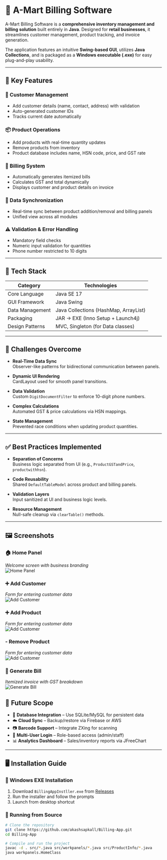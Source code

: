 # 🧾 A-Mart Billing Software

A-Mart Billing Software is a **comprehensive inventory management and billing solution** built entirely in **Java**. Designed for **retail businesses**, it streamlines customer management, product tracking, and invoice generation.

The application features an intuitive **Swing-based GUI**, utilizes **Java Collections**, and is packaged as a **Windows executable (.exe)** for easy plug-and-play usability.

---

## 📌 Key Features

### 👤 Customer Management
- Add customer details (name, contact, address) with validation
- Auto-generated customer IDs
- Tracks current date automatically

### 📦 Product Operations
- Add products with real-time quantity updates
- Remove products from inventory
- Product database includes name, HSN code, price, and GST rate

### 🧾 Billing System
- Automatically generates itemized bills
- Calculates GST and total dynamically
- Displays customer and product details on invoice

### 🔄 Data Synchronization
- Real-time sync between product addition/removal and billing panels
- Unified view across all modules

### ⚠️ Validation & Error Handling
- Mandatory field checks
- Numeric input validation for quantities
- Phone number restricted to 10 digits

---

## 🧰 Tech Stack

| Category         | Technologies                             |
|------------------|------------------------------------------|
| Core Language     | Java SE 17                               |
| GUI Framework     | Java Swing                               |
| Data Management   | Java Collections (HashMap, ArrayList)    |
| Packaging         | JAR → EXE (Inno Setup + Launch4j)        |
| Design Patterns   | MVC, Singleton (for Data classes)        |

---

## 🚧 Challenges Overcome

- **Real-Time Data Sync**  
  Observer-like patterns for bidirectional communication between panels.

- **Dynamic UI Rendering**  
  CardLayout used for smooth panel transitions.

- **Data Validation**  
  Custom `DigitDocumentFilter` to enforce 10-digit phone numbers.

- **Complex Calculations**  
  Automated GST & price calculations via HSN mappings.

- **State Management**  
  Prevented race conditions when updating product quantities.

---

## ✅ Best Practices Implemented

- **Separation of Concerns**  
  Business logic separated from UI (e.g., `ProductGSTandPrice`, `productwithhsn`).

- **Code Reusability**  
  Shared `DefaultTableModel` across product and billing panels.

- **Validation Layers**  
  Input sanitized at UI and business logic levels.

- **Resource Management**  
  Null-safe cleanup via `clearTable()` methods.

---
## 🖼 Screenshots

### 🏠 Home Panel  
*Welcome screen with business branding*  
![Home Panel](assets/home.png)

### ➕ Add Customer  
*Form for entering customer data*  
![Add Customer](assets/add_customer.png)

### ➕ Add Product  
*Form for entering customer data*  
![Add Customer](assets/add_product.png)

### - Remove Product  
*Form for entering customer data*  
![Add Customer](assets/remove_product.png)

### 🧾 Generate Bill  
*Itemized invoice with GST breakdown*  
![Generate Bill](assets/generate_bill.png)

## 🚀 Future Scope

- 💾 **Database Integration** – Use SQLite/MySQL for persistent data
- ☁️ **Cloud Sync** – Backup/restore via Firebase or AWS
- 📷 **Barcode Support** – Integrate ZXing for scanning
- 🔐 **Multi-User Login** – Role-based access (admin/staff)
- 📊 **Analytics Dashboard** – Sales/inventory reports via JFreeChart

---

## 🖥 Installation Guide

### 🔹 Windows EXE Installation

1. Download `BillingAppInstller.exe` from [Releases](2.4)
2. Run the installer and follow the prompts
3. Launch from desktop shortcut

### 🔹 Running from Source

```bash
# Clone the repository
git clone https://github.com/akashsapkall/Billing-App.git
cd Billing-App

# Compile and run the project
javac -d . src/*.java src/workpanels/*.java src/ProductInfo/*.java
java workpanels.HomeClass
